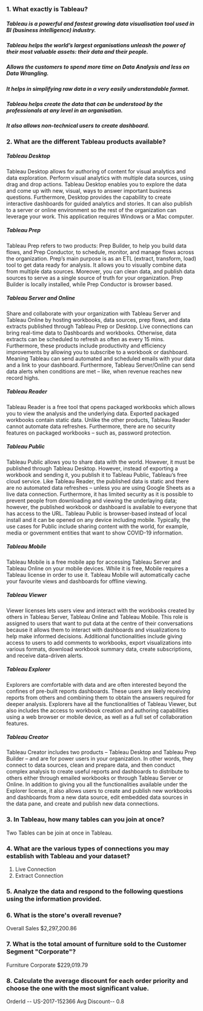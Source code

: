 ### 1. What exactly is Tableau?
##### Tableau is a powerful and fastest growing data visualisation tool used in BI (business intelligence) industry.
##### Tableau helps the world’s largest organisations unleash the power of their most valuable assets: their data and their people.
##### Allows the customers to spend more time on Data Analysis and less on Data Wrangling.
##### It helps in simplifying raw data in a very easily understandable format.
##### Tableau helps create the data that can be understood by the professionals at any level in an organisation.
##### It also allows non-technical users to create dashboard.


### 2. What are the different Tableau products available?

##### Tableau Desktop

Tableau Desktop allows for authoring of content for visual analytics and data exploration. Perform visual analytics with multiple data sources, using drag and drop actions. Tableau Desktop enables you to explore the data and come up with new, visual, ways to answer important business questions. Furthermore, Desktop provides the capability to create interactive dashboards for guided analytics and stories. It can also publish to a server or online environment so the rest of the organization can leverage your work. This application requires Windows or a Mac computer. 

##### Tableau Prep

Tableau Prep refers to two products: Prep Builder, to help you build data flows, and Prep Conductor, to schedule, monitor, and manage flows across the organization. Prep’s main purpose is as an ETL (extract, transform, load) tool to get data ready for analysis. It allows you to visually combine data from multiple data sources. Moreover, you can clean data, and publish data sources to serve as a single source of truth for your organization. Prep Builder is locally installed, while Prep Conductor is browser based.

##### Tableau Server and Online

Share and collaborate with your organization with Tableau Server and Tableau Online by hosting workbooks, data sources, prep flows, and data extracts published through Tableau Prep or Desktop. Live connections can bring real-time data to Dashboards and workbooks. Otherwise, data extracts can be scheduled to refresh as often as every 15 mins. Furthermore, these products include productivity and efficiency improvements by allowing you to subscribe to a workbook or dashboard. Meaning Tableau can send automated and scheduled emails with your data and a link to your dashboard. Furthermore, Tableau Server/Online can send data alerts when conditions are met – like, when revenue reaches new record highs.

##### Tableau Reader

Tableau Reader is a free tool that opens packaged workbooks which allows you to view the analysis and the underlying data. Exported packaged workbooks contain static data. Unlike the other products, Tableau Reader cannot automate data refreshes. Furthermore, there are no security features on packaged workbooks – such as, password protection.

##### Tableau Public

Tableau Public allows you to share data with the world. However, it must be published through Tableau Desktop. However, instead of exporting a workbook and sending it, you publish it to Tableau Public, Tableau’s free cloud service. Like Tableau Reader, the published data is static and there are no automated data refreshes – unless you are using Google Sheets as a live data connection. Furthermore, it has limited security as it is possible to prevent people from downloading and viewing the underlaying data; however, the published workbook or dashboard is available to everyone that has access to the URL. Tableau Public is browser-based instead of local install and it can be opened on any device including mobile. Typically, the use cases for Public include sharing content with the world, for example, media or government entities that want to show COVID-19 information.

##### Tableau Mobile

Tableau Mobile is a free mobile app for accessing Tableau Server and Tableau Online on your mobile devices. While it is free, Mobile requires a Tableau license in order to use it. Tableau Mobile will automatically cache your favourite views and dashboards for offline viewing.

##### Tableau Viewer

Viewer licenses lets users view and interact with the workbooks created by others in Tableau Server, Tableau Online and Tableau Mobile. This role is assigned to users that want to put data at the centre of their conversations because it allows them to interact with dashboards and visualizations to help make informed decisions. Additional functionalities include giving access to users to add comments to workbooks, export visualizations into various formats, download workbook summary data, create subscriptions, and receive data-driven alerts.

##### Tableau Explorer

Explorers are comfortable with data and are often interested beyond the confines of pre-built reports dashboards. These users are likely receiving reports from others and combining them to obtain the answers required for deeper analysis. Explorers have all the functionalities of Tableau Viewer, but also includes the access to workbook creation and authoring capabilities using a web browser or mobile device, as well as a full set of collaboration features.

##### Tableau Creator

Tableau Creator includes two products – Tableau Desktop and Tableau Prep Builder – and are for power users in your organization. In other words, they connect to data sources, clean and prepare data, and then conduct complex analysis to create useful reports and dashboards to distribute to others either through emailed workbooks or through Tableau Server or Online. In addition to giving you all the functionalities available under the Explorer license, it also allows users to create and publish new workbooks and dashboards from a new data source, edit embedded data sources in the data pane, and create and publish new data connections.


### 3. In Tableau, how many tables can you join at once?
Two Tables can be join at once in Tableau.

### 4. What are the various types of connections you may establish with Tableau and your dataset?
1. Live Connection
2. Extract Connection

### 5. Analyze the data and respond to the following questions using the information provided.

### 6. What is the store's overall revenue?
Overall Sales
$2,297,200.86


### 7. What is the total amount of furniture sold to the Customer Segment "Corporate"?
Furniture	Corporate	$229,019.79


### 8. Calculate the average discount for each order priority and choose the one with the most significant value.
OrderId -- US-2017-152366
Avg Discount-- 0.8
